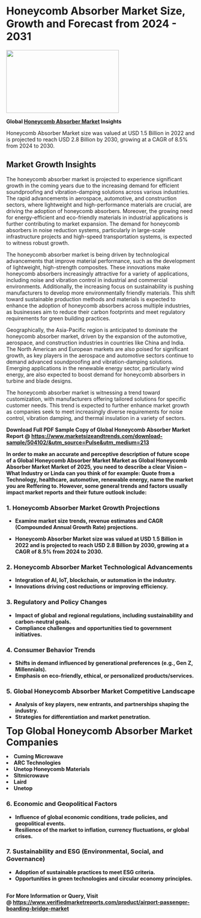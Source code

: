 <H1>Honeycomb Absorber Market Size, Growth and Forecast from 2024 - 2031</H1><img class="aligncenter size-medium wp-image-584254" src="https://thirdeyenews.in/wp-content/uploads/2024/09/Global-Market-Research-300x168.jpeg" alt="" width="300" height="168" /><p><strong>Global&nbsp;<a href="https://www.marketsizeandtrends.com/download-sample/504102/&amp;utm_source=Pulse&amp;utm_medium=213">Honeycomb Absorber Market</a> Insights</strong></p><p>Honeycomb Absorber Market size was valued at USD 1.5 Billion in 2022 and is projected to reach USD 2.8 Billion by 2030, growing at a CAGR of 8.5% from 2024 to 2030.</p><p><h2>Market Growth Insights</h2> <p>The honeycomb absorber market is projected to experience significant growth in the coming years due to the increasing demand for efficient soundproofing and vibration-damping solutions across various industries. The rapid advancements in aerospace, automotive, and construction sectors, where lightweight and high-performance materials are crucial, are driving the adoption of honeycomb absorbers. Moreover, the growing need for energy-efficient and eco-friendly materials in industrial applications is further contributing to market expansion. The demand for honeycomb absorbers in noise reduction systems, particularly in large-scale infrastructure projects and high-speed transportation systems, is expected to witness robust growth.</p> <p><strong></strong></p> <p>The honeycomb absorber market is being driven by technological advancements that improve material performance, such as the development of lightweight, high-strength composites. These innovations make honeycomb absorbers increasingly attractive for a variety of applications, including noise and vibration control in industrial and commercial environments. Additionally, the increasing focus on sustainability is pushing manufacturers to develop more environmentally friendly materials. This shift toward sustainable production methods and materials is expected to enhance the adoption of honeycomb absorbers across multiple industries, as businesses aim to reduce their carbon footprints and meet regulatory requirements for green building practices.</p> <p>Geographically, the Asia-Pacific region is anticipated to dominate the honeycomb absorber market, driven by the expansion of the automotive, aerospace, and construction industries in countries like China and India. The North American and European markets are also poised for significant growth, as key players in the aerospace and automotive sectors continue to demand advanced soundproofing and vibration-damping solutions. Emerging applications in the renewable energy sector, particularly wind energy, are also expected to boost demand for honeycomb absorbers in turbine and blade designs.</p> <p>The honeycomb absorber market is witnessing a trend toward customization, with manufacturers offering tailored solutions for specific customer needs. This trend is expected to further enhance market growth as companies seek to meet increasingly diverse requirements for noise control, vibration damping, and thermal insulation in a variety of sectors.</p> <p><strong></p><p><span class=""><strong>Download Full PDF Sample Copy of Global Honeycomb Absorber Market Report</strong> @ <a href="https://www.marketsizeandtrends.com/download-sample/504102/&amp;utm_source=Pulse&amp;utm_medium=213" target="_blank">https://www.marketsizeandtrends.com/download-sample/504102/&amp;utm_source=Pulse&amp;utm_medium=213</a></span></p><p>In order to make an accurate and perceptive description of future scope of a Global&nbsp;Honeycomb Absorber Market Market as Global&nbsp;Honeycomb Absorber Market Market of 2025, you need to describe a clear Vision &ndash; What Industry or Linda can you think of for example: Quote from a Technology, healthcare, automotive, renewable energy, name the market you are Reffering to. However, some general trends and factors usually impact market reports and their future outlook include:</p><h3>1.&nbsp;<strong>Honeycomb Absorber Market Growth Projections</strong></h3><ul><li>Examine market size trends, revenue estimates and CAGR (Compounded Annual Growth Rate) projections.</li><li><p>Honeycomb Absorber Market size was valued at USD 1.5 Billion in 2022 and is projected to reach USD 2.8 Billion by 2030, growing at a CAGR of 8.5% from 2024 to 2030.</p></li></ul><h3>2.&nbsp;<strong>Honeycomb Absorber Market Technological Advancements</strong></h3><ul><li>Integration of AI, IoT, blockchain, or automation in the industry.</li><li>Innovations driving cost reductions or improving efficiency.</li></ul><h3>3.&nbsp;<strong>Regulatory and Policy Changes</strong></h3><ul><li>Impact of global and regional regulations, including sustainability and carbon-neutral goals.</li><li>Compliance challenges and opportunities tied to government initiatives.</li></ul><h3>4.&nbsp;<strong>Consumer Behavior Trends</strong></h3><ul><li>Shifts in demand influenced by generational preferences (e.g., Gen Z, Millennials).</li><li>Emphasis on eco-friendly, ethical, or personalized products/services.</li></ul><h3>5.&nbsp;<strong>Global Honeycomb Absorber Market Competitive Landscape</strong></h3><ul><li>Analysis of key players, new entrants, and partnerships shaping the industry.</li><li>Strategies for differentiation and market penetration.</li></ul><p data-pm-slice="1 1 []"><span style="color: inherit; font-family: inherit; font-size: 25px;">Top Global Honeycomb Absorber Market Companies</span></p><div class="" data-test-id=""><p><li>Cuming Microwave</li><li> ARC Technologies</li><li> Unetop Honeycomb Materials</li><li> Sltmicrowave</li><li> Laird</li><li> Unetop</li></p></div><h3>6.&nbsp;<strong>Economic and Geopolitical Factors</strong></h3><ul><li>Influence of global economic conditions, trade policies, and geopolitical events.</li><li>Resilience of the market to inflation, currency fluctuations, or global crises.</li></ul><h3>7.&nbsp;<strong>Sustainability and ESG (Environmental, Social, and Governance)</strong></h3><ul><li>Adoption of sustainable practices to meet ESG criteria.</li><li>Opportunities in green technologies and circular economy principles.</li></ul><h2><strong style="font-size: 14px;">For More Information or Query, Visit @&nbsp;</strong><a style="background-color: #ffffff; font-size: 14px;" href="https://www.marketsizeandtrends.com/report/honeycomb-absorber-market/" target="_blank">https://www.verifiedmarketreports.com/product/airport-passenger-boarding-bridge-market</a></h2>
